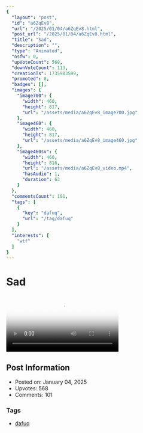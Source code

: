 ```yaml
---
{
  "layout": "post",
  "id": "a6ZqEv8",
  "url": "/2025/01/04/a6ZqEv8.html",
  "post_url": "/2025/01/04/a6ZqEv8.html",
  "title": "Sad",
  "description": "",
  "type": "Animated",
  "nsfw": 0,
  "upVoteCount": 568,
  "downVoteCount": 113,
  "creationTs": 1735983599,
  "promoted": 0,
  "badges": [],
  "images": {
    "image700": {
      "width": 460,
      "height": 817,
      "url": "/assets/media/a6ZqEv8_image700.jpg"
    },
    "image460": {
      "width": 460,
      "height": 817,
      "url": "/assets/media/a6ZqEv8_image460.jpg"
    },
    "image460sv": {
      "width": 460,
      "height": 816,
      "url": "/assets/media/a6ZqEv8_video.mp4",
      "hasAudio": 1,
      "duration": 63
    }
  },
  "commentsCount": 101,
  "tags": [
    {
      "key": "dafuq",
      "url": "/tag/dafuq"
    }
  ],
  "interests": [
    "wtf"
  ]
}
---
```


# Sad

<video controls playsinline loop poster="/assets/media/a6ZqEv8_image460.jpg">
  <source src="/assets/media/a6ZqEv8_video.mp4" type="video/mp4">
  Your browser does not support the video tag.
</video>

## Post Information

- Posted on: January 04, 2025
- Upvotes: 568
- Comments: 101

### Tags

- [dafuq](/tag/dafuq)
